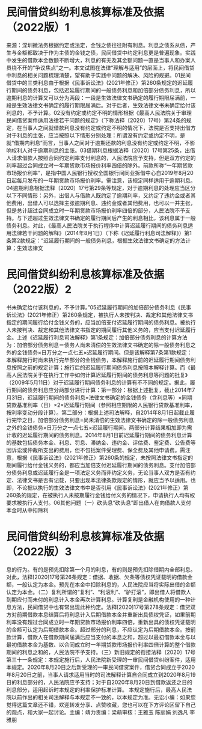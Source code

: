 # 民间借贷纠纷利息核算标准及依据（2022版）1

来源：深圳微法务根据约定或法定，金钱之债往往附有利息。利息之债系从债，产生与金额都取决于作为主债的金钱之债，民间借贷中约定利息更是普遍现象。实践中发生的借款本金数额不断增大，利息的有无及其金额问题一直是当事人和办案人员绕不开的“争议焦点”之一。本文试图在法律“理解与适用”的层面上，将民间借贷中利息的相关问题梳理清楚，望有助于实践中问题的解决、风险的规避。01民间借贷中的三类利息由于根据《民事诉讼法》(2021年修正）第260条规定的迟延履行期间的债务利息，包括迟延履行期间的一般债务利息和加倍部分债务利息，所以逾期利息的计算又可以分为两段：一段是生效法律文书确定的履行期限届满前，一段是生效法律文书确定的履行期限届满后。对于后者，生效法律文书未确定给付该利息的，不予计算。02没有约定或约定不明的情形根据《最高人民法院关于审理民间借贷案件适用法律若干问题的规定》（下称法释〔2020〕17号）第24条的规定，在当事人之间就借款利息没有约定或约定不明的情况下，法院是否支持出借方对于利息的主张，应当按照以下情形分别处理：所谓没有约定或约定不明，是就“借期内利息”而言，当事人之间对于逾期还款的利息没有约定或约定不明，不影响权利人对于逾期利息的主张。03借期利息根据法释〔2020〕17号第25条，出借人请求借款人按照合同约定利率支付利息的，人民法院应予支持，但是双方约定的利率超过合同成立时一年期贷款市场报价利率四倍的除外。前款所称“一年期贷款市场报价利率”，是指中国人民银行授权全国银行间同业拆借中心自2019年8月20日起每月发布的一年期贷款市场报价利率。需注意，该规定同样适用于逾期利息。04逾期利息根据法释〔2020〕17号第29条等规定，对于逾期利息的处理应当区分以下不同情形：另外，出借人与借款人既约定了逾期利率，又约定了违约金或者其他费用，出借人可以选择主张逾期利息、违约金或者其他费用，也可以一并主张，但是总计超过合同成立时一年期贷款市场报价利率四倍的部分，人民法院不予支持。与下述超过生效法律文书确定的履行期间后产生的利息相比，该利息属于一般债务利息。对此，《最高人民法院关于执行程序中计算迟延履行期间的债务利息适用法律若干问题的解释》（2014年8月1日）（下称《迟延履行利息司法解释》）第1条第2款规定：“迟延履行期间的一般债务利息，根据生效法律文书确定的方法计算；生效法律文

# 民间借贷纠纷利息核算标准及依据（2022版）2

书未确定给付该利息的，不予计算。”05迟延履行期间的加倍部分债务利息《民事诉讼法》(2021年修正）第260条规定，被执行人未按判决、裁定和其他法律文书指定的期间履行给付金钱义务的，应当加倍支付迟延履行期间的债务利息。被执行人未按判决、裁定和其他法律文书指定的期间履行其他义务的，应当支付迟延履行金。上述《迟延履行利息司法解释》第1条规定：加倍部分债务利息的计算方法为：加倍部分债务利息＝债务人尚未清偿的生效法律文书确定的除一般债务利息之外的金钱债务×日万分之一点七五×迟延履行期间。但是该解释第7条第1款规定：本解释施行时尚未执行完毕部分的金钱债务，本解释施行前的迟延履行期间债务利息按照之前的规定计算；施行后的迟延履行期间债务利息按照本解释计算。而《最高人民法院关于在执行工作中如何计算迟延履行期间的债务利息等问题的批复》（2009年5月11日）对于迟延履行期间债务利息的计算有不不同的规定。据此，履行期间的债务利息应分两部分进行计算：第一部分：根据上述批复，截止2014年7月31日，迟延履行期间的债务利息=法律文书确定的金钱债务（含利息等）×同期贷款基准利率（日）×2×迟延履行期间（参照相应期限的人民银行贷款基准利率，按利率变动分段计算）。第二部分：根据上述司法解释，自2014年8月1日起截止履行完毕之日，加倍部分债务利息=尚未清偿的生效法律文书确定的除一般债务利息之外的金钱债务×日万分之一点七五×迟延履行期间。两部分计算结果相加即为需计收的迟延履行期间的债务利息。2014年8月1日前迟延履行期间的债务利息计算的基数包括债务本金、利息、罚息、滞纳金、违约金、评估费、鉴定费、公告费等因诉讼或仲裁所支出的费用，但不包括案件受理费、保全费及其他申请费。需注意，根据《民事诉讼法》(2021年修正）第260条的规定，未按照法律文书指定的期间履行给付金钱义务的，都应当加倍支付迟延履行期间的债务利息。支付加倍部分债务利息或迟延履行金是一项法定义务而非约定义务，无论当事人双方是否有约定、法律文书是否有记载，只要出现本法律条款规定的情形，就应当予以适用。也即，不论据以执行的生效法律文书中是否引用《民事诉讼法》(2021年修正）第260条的规定，在被执行人未按期履行金钱给付义务的情况下，申请执行人均有权要求被执行人支付。06其他问题（一）砍头息“砍头息”即出借人在向借款人支付本金时从中扣除利

# 民间借贷纠纷利息核算标准及依据（2022版）3

息的行为。有的是预先扣除第一个月的利息，有的则是预先扣除借期内全部利息。对此，法释[2020]17号第26条规定：借据、收据、欠条等债权凭证载明的借款金额，一般认定为本金。预先在本金中扣除利息的，人民法院应当将实际出借的金额认定为本金。（二）复利所谓的“复利”、“利滚利”、“驴打滚”，即出借人将借款人到期应付而未付的利息计入本金再次计算利息。计算复利是金融机构使用的一种计息方法，民间借贷中也有常出现此种约定。法释[2020]17号第278条规定：借贷双方对前期借款本息结算后将利息计入后期借款本金并重新出具债权凭证，如果前期利率没有超过合同成立时一年期贷款市场报价利率四倍，重新出具的债权凭证载明的金额可认定为后期借款本金。超过部分的利息，不应认定为后期借款本金。按前款计算，借款人在借款期间届满后应当支付的本息之和，超过以最初借款本金与以最初借款本金为基数、以合同成立时一年期贷款市场报价利率四倍计算的整个借款期间的利息之和的，人民法院不予支持。（三）新旧规定的衔接法释〔2020〕17号第三十一条规定：本规定施行后，人民法院新受理的一审民间借贷纠纷案件，适用本规定。2020年8月20日之后新受理的一审民间借贷案件，借贷合同成立于2020年8月20日之前，当事人请求适用当时的司法解释计算自合同成立到2020年8月19日的利息部分的，人民法院应予支持；对于自2020年8月20日到借款返还之日的利息部分，适用起诉时本规定的利率保护标准计算。 本规定施行后，最高人民法院以前作出的相关司法解释与本规定不一致的，以本规定为准。无讼小编：如果您觉得这篇文章还不错，欢迎转发分享、点赞收藏，您也可以在下方评论区留下自己的观点，和大家一起讨论。主编：靖力责编：梁萌审核：王雅玉 陈丽娟 刘逸凡 李雅朋

